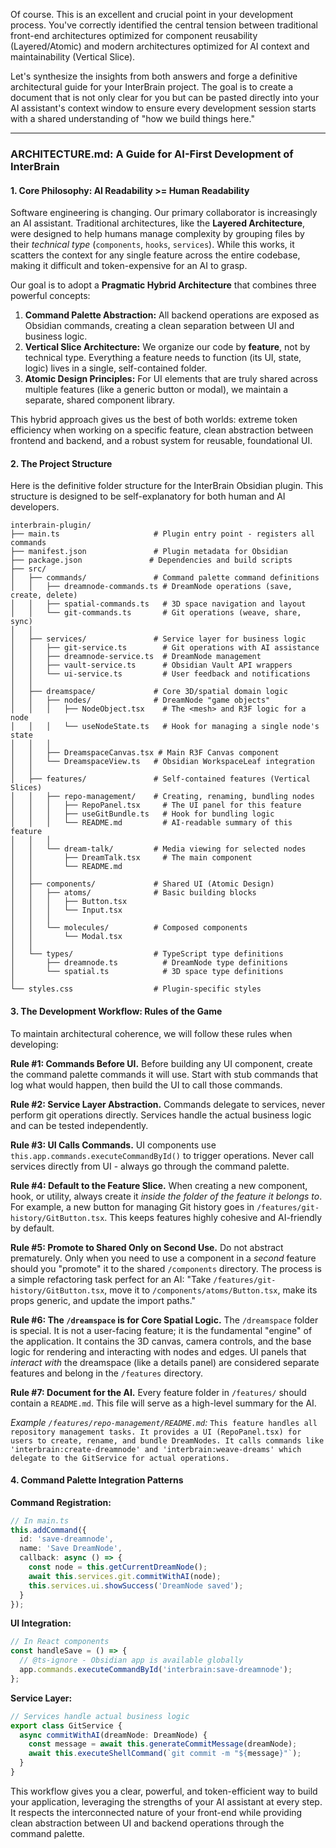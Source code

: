 Of course. This is an excellent and crucial point in your development process. You've correctly identified the central tension between traditional front-end architectures optimized for component reusability (Layered/Atomic) and modern architectures optimized for AI context and maintainability (Vertical Slice).

Let's synthesize the insights from both answers and forge a definitive architectural guide for your InterBrain project. The goal is to create a document that is not only clear for you but can be pasted directly into your AI assistant's context window to ensure every development session starts with a shared understanding of "how we build things here."

---

### **ARCHITECTURE.md: A Guide for AI-First Development of InterBrain**

#### **1. Core Philosophy: AI Readability >= Human Readability**

Software engineering is changing. Our primary collaborator is increasingly an AI assistant. Traditional architectures, like the **Layered Architecture**, were designed to help humans manage complexity by grouping files by their *technical type* (`components`, `hooks`, `services`). While this works, it scatters the context for any single feature across the entire codebase, making it difficult and token-expensive for an AI to grasp.

Our goal is to adopt a **Pragmatic Hybrid Architecture** that combines three powerful concepts:

1.  **Command Palette Abstraction:** All backend operations are exposed as Obsidian commands, creating a clean separation between UI and business logic.
2.  **Vertical Slice Architecture:** We organize our code by **feature**, not by technical type. Everything a feature needs to function (its UI, state, logic) lives in a single, self-contained folder.
3.  **Atomic Design Principles:** For UI elements that are truly shared across multiple features (like a generic button or modal), we maintain a separate, shared component library.

This hybrid approach gives us the best of both worlds: extreme token efficiency when working on a specific feature, clean abstraction between frontend and backend, and a robust system for reusable, foundational UI.

#### **2. The Project Structure**

Here is the definitive folder structure for the InterBrain Obsidian plugin. This structure is designed to be self-explanatory for both human and AI developers.

```
interbrain-plugin/
├── main.ts                     # Plugin entry point - registers all commands
├── manifest.json               # Plugin metadata for Obsidian
├── package.json               # Dependencies and build scripts
├── src/
│   ├── commands/               # Command palette command definitions
│   │   ├── dreamnode-commands.ts # DreamNode operations (save, create, delete)
│   │   ├── spatial-commands.ts   # 3D space navigation and layout
│   │   └── git-commands.ts       # Git operations (weave, share, sync)
│   │
│   ├── services/               # Service layer for business logic
│   │   ├── git-service.ts        # Git operations with AI assistance
│   │   ├── dreamnode-service.ts  # DreamNode management
│   │   ├── vault-service.ts      # Obsidian Vault API wrappers
│   │   └── ui-service.ts         # User feedback and notifications
│   │
│   ├── dreamspace/             # Core 3D/spatial domain logic
│   │   ├── nodes/              # DreamNode "game objects"
│   │   │   ├── NodeObject.tsx    # The <mesh> and R3F logic for a node
│   │   │   └── useNodeState.ts   # Hook for managing a single node's state
│   │   │
│   │   ├── DreamspaceCanvas.tsx # Main R3F Canvas component
│   │   └── DreamspaceView.ts   # Obsidian WorkspaceLeaf integration
│   │
│   ├── features/               # Self-contained features (Vertical Slices)
│   │   ├── repo-management/    # Creating, renaming, bundling nodes
│   │   │   ├── RepoPanel.tsx     # The UI panel for this feature
│   │   │   ├── useGitBundle.ts   # Hook for bundling logic
│   │   │   └── README.md         # AI-readable summary of this feature
│   │   │
│   │   └── dream-talk/         # Media viewing for selected nodes
│   │       ├── DreamTalk.tsx     # The main component
│   │       └── README.md
│   │
│   ├── components/             # Shared UI (Atomic Design)
│   │   ├── atoms/              # Basic building blocks
│   │   │   ├── Button.tsx
│   │   │   └── Input.tsx
│   │   │
│   │   └── molecules/          # Composed components
│   │       └── Modal.tsx
│   │
│   └── types/                  # TypeScript type definitions
│       ├── dreamnode.ts          # DreamNode type definitions
│       └── spatial.ts            # 3D space type definitions
│
└── styles.css                  # Plugin-specific styles
```

#### **3. The Development Workflow: Rules of the Game**

To maintain architectural coherence, we will follow these rules when developing:

**Rule #1: Commands Before UI.**
Before building any UI component, create the command palette commands it will use. Start with stub commands that log what would happen, then build the UI to call those commands.

**Rule #2: Service Layer Abstraction.**
Commands delegate to services, never perform git operations directly. Services handle the actual business logic and can be tested independently.

**Rule #3: UI Calls Commands.**
UI components use `this.app.commands.executeCommandById()` to trigger operations. Never call services directly from UI - always go through the command palette.

**Rule #4: Default to the Feature Slice.**
When creating a new component, hook, or utility, always create it *inside the folder of the feature it belongs to*. For example, a new button for managing Git history goes in `/features/git-history/GitButton.tsx`. This keeps features highly cohesive and AI-friendly by default.

**Rule #5: Promote to Shared Only on Second Use.**
Do not abstract prematurely. Only when you need to use a component in a *second* feature should you "promote" it to the shared `/components` directory. The process is a simple refactoring task perfect for an AI: "Take `/features/git-history/GitButton.tsx`, move it to `/components/atoms/Button.tsx`, make its props generic, and update the import paths."

**Rule #6: The `/dreamspace` is for Core Spatial Logic.**
The `/dreamspace` folder is special. It is not a user-facing feature; it is the fundamental "engine" of the application. It contains the 3D canvas, camera controls, and the base logic for rendering and interacting with nodes and edges. UI panels that *interact with* the dreamspace (like a details panel) are considered separate features and belong in the `/features` directory.

**Rule #7: Document for the AI.**
Every feature folder in `/features/` should contain a `README.md`. This file will serve as a high-level summary for the AI.

*Example `/features/repo-management/README.md`:*
`This feature handles all repository management tasks. It provides a UI (RepoPanel.tsx) for users to create, rename, and bundle DreamNodes. It calls commands like 'interbrain:create-dreamnode' and 'interbrain:weave-dreams' which delegate to the GitService for actual operations.`

#### **4. Command Palette Integration Patterns**

**Command Registration:**
```typescript
// In main.ts
this.addCommand({
  id: 'save-dreamnode',
  name: 'Save DreamNode',
  callback: async () => {
    const node = this.getCurrentDreamNode();
    await this.services.git.commitWithAI(node);
    this.services.ui.showSuccess('DreamNode saved');
  }
});
```

**UI Integration:**
```typescript
// In React components
const handleSave = () => {
  // @ts-ignore - Obsidian app is available globally
  app.commands.executeCommandById('interbrain:save-dreamnode');
};
```

**Service Layer:**
```typescript
// Services handle actual business logic
export class GitService {
  async commitWithAI(dreamNode: DreamNode) {
    const message = await this.generateCommitMessage(dreamNode);
    await this.executeShellCommand(`git commit -m "${message}"`);
  }
}
```

This workflow gives you a clear, powerful, and token-efficient way to build your application, leveraging the strengths of your AI assistant at every step. It respects the interconnected nature of your front-end while providing clean abstraction between UI and backend operations through the command palette.